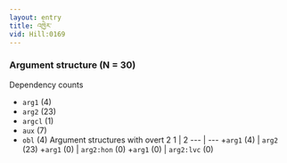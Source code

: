 ```yaml
---
layout: entry
title: འཁྱེར་
vid: Hill:0169
---
```

### Argument structure (N = 30)
Dependency counts
* `arg1` (4)
* `arg2` (23)
* `argcl` (1)
* `aux` (7)
* `obl` (4)
Argument structures with overt 2
1 | 2
--- | ---
+`arg1` (4) | `arg2` (23)
+`arg1` (0) | `arg2:hon` (0)
+`arg1` (0) | `arg2:lvc` (0)
